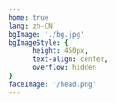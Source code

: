```yaml
---
home: true
lang: zh-CN
bgImage: './bg.jpg'
bgImageStyle: {
      height: 450px,
      text-align: center,
      overflow: hidden
}
faceImage: '/head.png'
---
```

